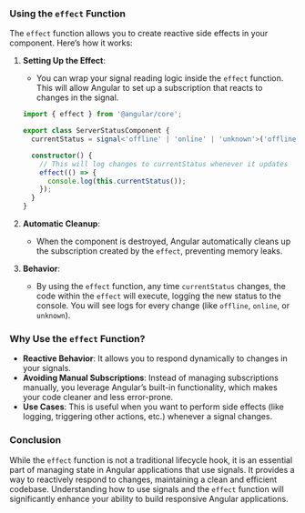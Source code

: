 
### Using the `effect` Function

The `effect` function allows you to create reactive side effects in your component. Here’s how it works:

1. **Setting Up the Effect**:
   - You can wrap your signal reading logic inside the `effect` function. This will allow Angular to set up a subscription that reacts to changes in the signal.

   ```typescript
   import { effect } from '@angular/core';

   export class ServerStatusComponent {
     currentStatus = signal<'offline' | 'online' | 'unknown'>('offline');

     constructor() {
       // This will log changes to currentStatus whenever it updates
       effect(() => {
         console.log(this.currentStatus());
       });
     }
   }
   ```

2. **Automatic Cleanup**:
   - When the component is destroyed, Angular automatically cleans up the subscription created by the `effect`, preventing memory leaks.

3. **Behavior**:
   - By using the `effect` function, any time `currentStatus` changes, the code within the `effect` will execute, logging the new status to the console. You will see logs for every change (like `offline`, `online`, or `unknown`).

### Why Use the `effect` Function?

- **Reactive Behavior**: It allows you to respond dynamically to changes in your signals.
- **Avoiding Manual Subscriptions**: Instead of managing subscriptions manually, you leverage Angular’s built-in functionality, which makes your code cleaner and less error-prone.
- **Use Cases**: This is useful when you want to perform side effects (like logging, triggering other actions, etc.) whenever a signal changes.

### Conclusion

While the `effect` function is not a traditional lifecycle hook, it is an essential part of managing state in Angular applications that use signals. It provides a way to reactively respond to changes, maintaining a clean and efficient codebase. Understanding how to use signals and the `effect` function will significantly enhance your ability to build responsive Angular applications.
